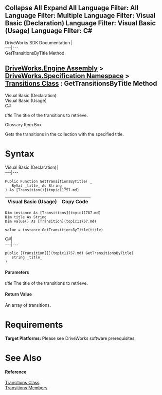Collapse All Expand All Language Filter: All  Language Filter: Multiple  Language Filter: Visual Basic (Declaration) Language Filter: Visual Basic (Usage) Language Filter: C#  
---  
DriveWorks SDK Documentation  |   
---|---  
GetTransitionsByTitle Method   
  
[DriveWorks.Engine Assembly](topic2156.md) > [DriveWorks.Specification Namespace](topic10764.md) > [Transitions Class](topic11787.md) : GetTransitionsByTitle Method  
---  
  
Visual Basic (Declaration)    
Visual Basic (Usage)    
C# 

_title_
    The title of the transitions to retrieve.

Glossary Item Box

Gets the transitions in the collection with the specified title. 

# Syntax

Visual Basic (Declaration)|   
---|---  
      
    
    Public Function GetTransitionsByTitle( _
       ByVal _title_ As String _
    ) As [Transition()](topic11757.md)  
  
Visual Basic (Usage)| Copy Code  
---|---  
      
    
    Dim instance As [Transitions](topic11787.md)
    Dim title As String
    Dim value() As [Transition](topic11757.md)
     
    value = instance.GetTransitionsByTitle(title)  
  
C#|   
---|---  
      
    
    public [Transition[]](topic11757.md) GetTransitionsByTitle( 
       string _title_
    )  
  
#### Parameters

 _title_
    The title of the transitions to retrieve.

#### Return Value

An array of transitions.

# Requirements

**Target Platforms:** Please see DriveWorks software prerequisites.

# See Also

#### Reference

[Transitions Class](topic11787.md)   
[Transitions Members](topic11788.md)


